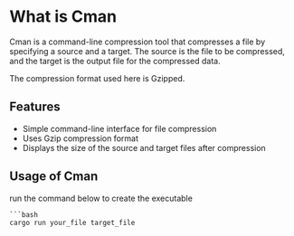# What is Cman

Cman is a command-line compression tool that compresses a file by specifying a source and a target. The source is the file to be compressed, and the target is the output file for the compressed data.

The compression format used here is Gzipped.

## Features
- Simple command-line interface for file compression
- Uses Gzip compression format
- Displays the size of the source and target files after compression

## Usage of Cman
run the command below to create the executable 

```
```bash
cargo run your_file target_file
```


```
